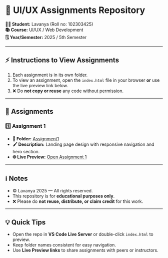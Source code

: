 # 🎨 UI/UX Assignments Repository

**👩‍🎓 Student:** Lavanya (Roll no: 102303425)    
**📚 Course:** UI/UX / Web Development  
**🗓️ Year/Semester:** 2025 / 5th Semester

---

## ⚡ Instructions to View Assignments

1. Each assignment is in its own folder.  
2. To view an assignment, open the `index.html` file in your browser **or** use the live preview link below.  
3. ❌ Do **not copy or reuse** any code without permission.

---

## 📝 Assignments

### 1️⃣ Assignment 1
- **📂 Folder:** [Assignment1](Assignment-1(Lavanya-102303425))  
- **🖌️ Description:** Landing page design with responsive navigation and hero section.  
- **🌐 Live Preview:** [Open Assignment 1](https://your-username.github.io/UIUX-Assignments/Assignment1/index.html)

---

## ℹ️ Notes
- © Lavanya 2025 — All rights reserved.  
- This repository is for **educational purposes only**.  
- ❌ Please do **not reuse, distribute, or claim credit** for this work.

---

## 💡 Quick Tips
- Open the repo in **VS Code Live Server** or double-click `index.html` to preview.  
- Keep folder names consistent for easy navigation.  
- Use **Live Preview links** to share assignments with peers or instructors.
